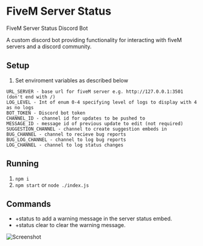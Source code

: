 # FiveM Server Status
FiveM Server Status Discord Bot

A custom discord bot providing functionality for interacting with fiveM servers and a discord community.

## Setup
1. Set enviroment variables as described below
```
URL_SERVER - base url for fiveM server e.g. http://127.0.0.1:3501 (don't end with /)
LOG_LEVEL - Int of enum 0-4 specifying level of logs to display with 4 as no logs
BOT_TOKEN - Discord bot token
CHANNEL_ID - channel id for updates to be pushed to
MESSAGE_ID - message id of previous update to edit (not required)
SUGGESTION_CHANNEL - channel to create suggestion embeds in
BUG_CHANNEL - channel to recieve bug reports
BUG_LOG_CHANNEL - channel to log bug reports
LOG_CHANNEL - channel to log status changes
```
## Running
1. `npm i`
2. `npm start` or `node ./index.js`


## Commands
- +status <Message> to add a warning message in the server status embed.
- +status clear to clear the warning message.
  
![Screenshot](https://media.discordapp.net/attachments/424886239410388992/625739298846801936/unknown.png)
